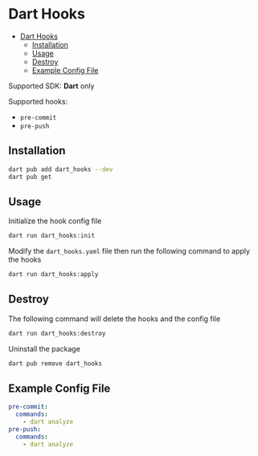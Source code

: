 # Dart Hooks

- [Dart Hooks](#dart-hooks)
  - [Installation](#installation)
  - [Usage](#usage)
  - [Destroy](#destroy)
  - [Example Config File](#example-config-file)

Supported SDK: **Dart** only

Supported hooks:
  - `pre-commit`
  - `pre-push`

## Installation

```sh
dart pub add dart_hooks --dev
dart pub get
```

## Usage

Initialize the hook config file

```sh
dart run dart_hooks:init
```

Modify the `dart_hooks.yaml` file then run the following command to apply the hooks

```sh
dart run dart_hooks:apply
```

## Destroy

The following command will delete the hooks and the config file

```sh
dart run dart_hooks:destroy
```

Uninstall the package

```sh
dart pub remove dart_hooks
```

## Example Config File

```yaml
pre-commit:
  commands:
    - dart analyze
pre-push:
  commands:
    - dart analyze
```